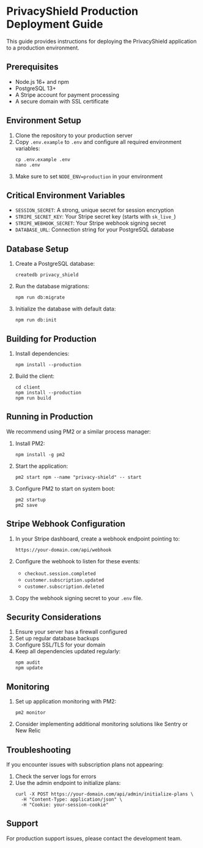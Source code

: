 # PrivacyShield Production Deployment Guide

This guide provides instructions for deploying the PrivacyShield application to a production environment.

## Prerequisites

- Node.js 16+ and npm
- PostgreSQL 13+
- A Stripe account for payment processing
- A secure domain with SSL certificate

## Environment Setup

1. Clone the repository to your production server
2. Copy `.env.example` to `.env` and configure all required environment variables:
   ```
   cp .env.example .env
   nano .env
   ```
3. Make sure to set `NODE_ENV=production` in your environment

## Critical Environment Variables

- `SESSION_SECRET`: A strong, unique secret for session encryption
- `STRIPE_SECRET_KEY`: Your Stripe secret key (starts with `sk_live_`)
- `STRIPE_WEBHOOK_SECRET`: Your Stripe webhook signing secret
- `DATABASE_URL`: Connection string for your PostgreSQL database

## Database Setup

1. Create a PostgreSQL database:
   ```
   createdb privacy_shield
   ```

2. Run the database migrations:
   ```
   npm run db:migrate
   ```

3. Initialize the database with default data:
   ```
   npm run db:init
   ```

## Building for Production

1. Install dependencies:
   ```
   npm install --production
   ```

2. Build the client:
   ```
   cd client
   npm install --production
   npm run build
   ```

## Running in Production

We recommend using PM2 or a similar process manager:

1. Install PM2:
   ```
   npm install -g pm2
   ```

2. Start the application:
   ```
   pm2 start npm --name "privacy-shield" -- start
   ```

3. Configure PM2 to start on system boot:
   ```
   pm2 startup
   pm2 save
   ```

## Stripe Webhook Configuration

1. In your Stripe dashboard, create a webhook endpoint pointing to:
   ```
   https://your-domain.com/api/webhook
   ```

2. Configure the webhook to listen for these events:
   - `checkout.session.completed`
   - `customer.subscription.updated`
   - `customer.subscription.deleted`

3. Copy the webhook signing secret to your `.env` file.

## Security Considerations

1. Ensure your server has a firewall configured
2. Set up regular database backups
3. Configure SSL/TLS for your domain
4. Keep all dependencies updated regularly:
   ```
   npm audit
   npm update
   ```

## Monitoring

1. Set up application monitoring with PM2:
   ```
   pm2 monitor
   ```

2. Consider implementing additional monitoring solutions like Sentry or New Relic

## Troubleshooting

If you encounter issues with subscription plans not appearing:
1. Check the server logs for errors
2. Use the admin endpoint to initialize plans:
   ```
   curl -X POST https://your-domain.com/api/admin/initialize-plans \
     -H "Content-Type: application/json" \
     -H "Cookie: your-session-cookie" 
   ```

## Support

For production support issues, please contact the development team.
